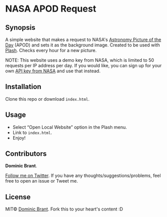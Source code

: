 # NASA APOD Request

## Synopsis

A simple website that makes a request to NASA's [Astronomy Picture of the Day](https://apod.nasa.gov/apod/) (APOD) and sets it as the background image. Created to be used with [Plash](https://github.com/sindresorhus/Plash). Checks every hour for a new picture.

NOTE: This website uses a demo key from NASA, which is limited to 50 requests per IP address per day. If you would like, you can sign up for your own [API key from NASA](https://api.nasa.gov) and use that instead.

## Installation

Clone this repo or download `index.html`.

## Usage

- Select “Open Local Website” option in the Plash menu.
- Link to `index.html`.
- Enjoy!

## Contributors

**Dominic Brant**.

[Follow me on Twitter](https://twitter.com/dombrant). If you have any thoughts/suggestions/problems, feel free to open an issue or Tweet me.

## License

MIT© [Dominic Brant](https://dombrant.com). Fork this to your heart's content :D
